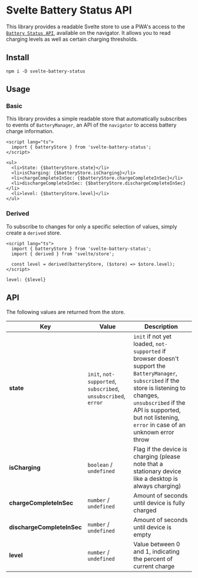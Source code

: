 # Svelte Battery Status API

This library provides a readable Svelte store to use a PWA's access to the [`Battery Status API`](https://developer.mozilla.org/en-US/docs/Web/API/Battery_Status_API), available on the navigator. It allows you to read charging levels as well as certain charging thresholds.

## Install

```text
npm i -D svelte-battery-status
```

## Usage

### Basic

This library provides a simple readable store that automatically subscribes to events of `BatteryManager`, an API of the `navigator` to access battery charge information.

```svelte
<script lang="ts">
  import { batteryStore } from 'svelte-battery-status';
</script>

<ul>
  <li>State: {$batteryStore.state}</li>
  <li>isCharging: {$batteryStore.isCharging}</li>
  <li>chargeCompleteInSec: {$batteryStore.chargeCompleteInSec}</li>
  <li>dischargeCompleteInSec: {$batteryStore.dischargeCompleteInSec}</li>
  <li>level: {$batteryStore.level}</li>
</ul>
```

### Derived

To subscribe to changes for only a specific selection of values, simply create a `derived` store.

```svelte
<script lang="ts">
  import { batteryStore } from 'svelte-battery-status';
  import { derived } from 'svelte/store';

  const level = derived(batteryStore, ($store) => $store.level);
</script>

level: {$level}
```

## API

The following values are returned from the store.

| Key | Value | Description |
| --- | --- | --- |
| **state** | `init`, `not-supported`, `subscribed`, `unsubscribed`, `error` | `init` if not yet loaded, `not-supported` if browser doesn't support the `BatteryManager`, `subscribed` if the store is listening to changes, `unsubscribed` if the API is supported, but not listening, `error` in case of an unknown error throw |
| **isCharging** | `boolean` / `undefined` | Flag if the device is charging (please note that a stationary device like a desktop is always charging) |
| **chargeCompleteInSec** | `number` / `undefined` | Amount of seconds until device is fully charged |
| **dischargeCompleteInSec** | `number` / `undefined` | Amount of seconds until device is empty |
| **level** | `number` / `undefined` | Value between 0 and 1, indicating the percent of current charge |

